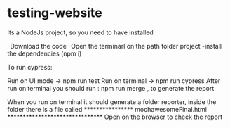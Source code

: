 # testing-website

Its a NodeJs project, so you need to have installed


-Download the code
-Open the terminarl on the path folder project
-install the dependencies (npm i)


To run cypress:

Run on UI mode -> npm run test
Run on terminal -> npm run cypress
After run on terminal you should run : npm run merge , to generate the report

When you run on terminal it should generate a folder reporter, inside the folder there is a file called
**************** mochawesomeFinal.html *******************************
Open on the browser to check the report
